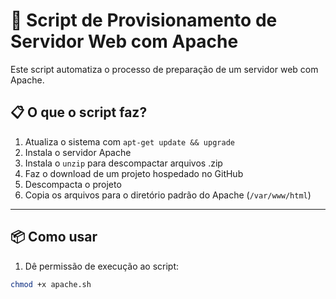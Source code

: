 # 🚀 Script de Provisionamento de Servidor Web com Apache

Este script automatiza o processo de preparação de um servidor web com Apache.

## 📋 O que o script faz?

1. Atualiza o sistema com `apt-get update && upgrade`
2. Instala o servidor Apache
3. Instala o `unzip` para descompactar arquivos .zip
4. Faz o download de um projeto hospedado no GitHub
5. Descompacta o projeto
6. Copia os arquivos para o diretório padrão do Apache (`/var/www/html`)

---

## 📦 Como usar

1. Dê permissão de execução ao script:

```bash
chmod +x apache.sh
